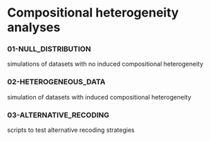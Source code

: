 # Compositional heterogeneity analyses

### 01-NULL_DISTRIBUTION
simulations of datasets with no induced compositional heterogeneity

### 02-HETEROGENEOUS_DATA
simulation of datasets with induced compositional heterogeneity

### 03-ALTERNATIVE_RECODING
scripts to test alternative recoding strategies
